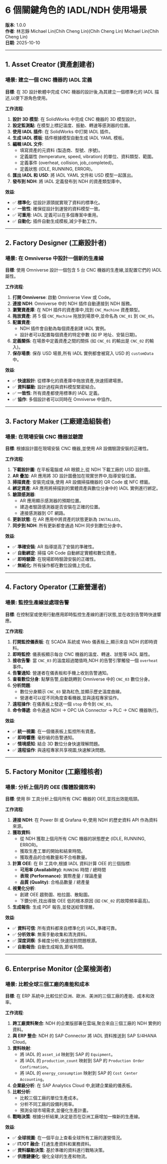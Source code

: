 # 6 個關鍵角色的 IADL/NDH 使用場景

**版本**: 1.0.0  
**作者**: 林志錚 Michael Lin(Chih Cheng Lin)(Chih Cheng Lin) Michael Lin(Chih Cheng Lin)  
**日期**: 2025-10-10

---

## 1. Asset Creator (資產創建者)

### 場景: 建立一個 CNC 機器的 IADL 定義

**目標**: 在 3D 設計軟體中完成 CNC 機器的設計後,為其建立一個標準化的 IADL 描述,以便下游角色使用。

**工作流程**:
1.  **設計 3D 模型**: 在 SolidWorks 中完成 CNC 機器的 3D 模型設計。
2.  **設定監測點**: 在模型上標記溫度、振動、轉速等感測器的位置。
3.  **使用 IADL 插件**: 在 SolidWorks 中打開 IADL 插件。
4.  **生成 IADL 模板**: 插件根據模型自動生成 IADL YAML 模板。
5.  **編輯 IADL 文件**:
    *   填寫資產的元資料 (製造商、型號、序號)。
    *   定義屬性 (temperature, speed, vibration) 的單位、資料類型、範圍。
    *   定義事件 (overheat, collision, job_completed)。
    *   定義狀態 (IDLE, RUNNING, ERROR)。
6.  **匯出 IADL 和 USD**: 將 IADL YAML 文件和 USD 模型一起匯出。
7.  **發布到 NDH**: 將 IADL 定義發布到 NDH 的資產類型庫中。

**效益**:
- ✅ **標準化**: 從設計源頭就實現了資料的標準化。
- ✅ **一致性**: 確保從設計到運營的資料模型一致。
- ✅ **可重用**: IADL 定義可以在多個專案中重用。
- ✅ **自動化**: 插件自動生成模板,減少手動工作。

---

## 2. Factory Designer (工廠設計者)

### 場景: 在 Omniverse 中設計一個新的生產線

**目標**: 使用 Omniverse 設計一個包含 5 台 CNC 機器的生產線,並配置它們的 IADL 屬性。

**工作流程**:
1.  **打開 Omniverse**: 啟動 Omniverse View 或 Code。
2.  **連接 NDH**: Omniverse 中的 NDH 插件自動連接到 NDH 服務。
3.  **瀏覽資產庫**: 在 NDH 插件的資產庫中,找到 `CNC_Machine` 資產類型。
4.  **拖放資產**: 將 5 個 `CNC_Machine` 拖放到場景中,並命名為 `CNC_01` 到 `CNC_05`。
5.  **配置資產**: 
    *   NDH 插件會自動為每個資產創建 IADL 實例。
    *   設計者可以配置每個資產的特定參數 (如 IP 地址、安裝日期)。
6.  **定義關係**: 在場景中定義資產之間的關係 (如 `CNC_01` 的輸出是 `CNC_02` 的輸入)。
7.  **保存場景**: 保存 USD 場景,所有 IADL 實例都會被寫入 USD 的 `customData` 中。

**效益**:
- ✅ **快速設計**: 從標準化的資產庫中拖放資產,快速搭建場景。
- ✅ **資料驅動**: 設計過程與資料模型緊密結合。
- ✅ **一致性**: 所有資產都使用標準的 IADL 定義。
- ✅ **協作**: 多個設計者可以同時在 Omniverse 中協作。

---

## 3. Factory Maker (工廠建造組裝者)

### 場景: 在現場安裝 CNC 機器並驗證

**目標**: 根據設計圖在現場安裝 CNC 機器,並使用 AR 設備驗證安裝的正確性。

**工作流程**:
1.  **下載設計圖**: 在平板電腦或 AR 眼鏡上,從 NDH 下載工廠的 USD 設計圖。
2.  **AR 疊加**: AR 應用將 3D 設計圖疊加在現實世界中,指導安裝位置。
3.  **掃描資產**: 安裝完成後,使用 AR 設備掃描機器的 QR Code 或 NFC 標籤。
4.  **綁定資產**: AR 應用將掃描到的實體資產與數位分身中的 IADL 實例進行綁定。
5.  **驗證感測器**: 
    *   AR 應用顯示感測器的預期位置。
    *   建造者驗證感測器是否安裝在正確的位置。
    *   連接感測器到 OT 網路。
6.  **更新狀態**: 在 AR 應用中將資產的狀態更新為 `INSTALLED`。
7.  **同步到 NDH**: 所有更新都會通過 NDH 同步到數位分身中。

**效益**:
- ✅ **準確安裝**: AR 指導提高了安裝的準確性。
- ✅ **自動綁定**: 掃描 QR Code 自動綁定實體和數位資產。
- ✅ **即時驗證**: 在現場即時驗證安裝的正確性。
- ✅ **無紙化**: 所有操作都在數位設備上完成。

---

## 4. Factory Operator (工廠營運者)

### 場景: 監控生產線並處理告警

**目標**: 在控制室或使用行動應用即時監控生產線的運行狀態,並在收到告警時快速響應。

**工作流程**:
1.  **打開監控儀表板**: 在 SCADA 系統或 Web 儀表板上,顯示來自 NDH 的即時資料。
2.  **即時監控**: 儀表板顯示每台 CNC 機器的溫度、轉速、狀態等 IADL 屬性。
3.  **接收告警**: 當 `CNC_03` 的溫度超過閾值時,NDH 的告警引擎觸發一個 `overheat` 事件。
4.  **告警通知**: 營運者在儀表板和手機上收到告警通知。
5.  **查看數位分身**: 點擊告警,自動跳轉到 Omniverse 中的 `CNC_03` 數位分身。
6.  **分析問題**: 
    *   數位分身顯示 `CNC_03` 變為紅色,並顯示歷史溫度曲線。
    *   營運者可以從不同角度查看機器,並與遠程專家協作。
7.  **遠程操作**: 在儀表板上發送一個 `stop` 命令到 `CNC_03`。
8.  **命令傳遞**: 命令通過 NDH -> OPC UA Connector -> PLC -> CNC 機器執行。

**效益**:
- ✅ **統一視圖**: 在一個儀表板上監控所有資產。
- ✅ **即時響應**: 毫秒級的告警通知。
- ✅ **情境感知**: 結合 3D 數位分身快速理解問題。
- ✅ **遠程協作**: 與遠程專家共享視圖,快速解決問題。

---

## 5. Factory Monitor (工廠稽核者)

### 場景: 分析上個月的 OEE (整體設備效率)

**目標**: 使用 BI 工具分析上個月所有 CNC 機器的 OEE,並找出效能瓶頸。

**工作流程**:
1.  **連接 NDH**: 在 Power BI 或 Grafana 中,使用 NDH 的歷史資料 API 作為資料來源。
2.  **獲取資料**: 
    *   從 NDH 獲取上個月所有 CNC 機器的狀態歷史 (IDLE, RUNNING, ERROR)。
    *   獲取生產工單的開始和結束時間。
    *   獲取產品的合格數量和不合格數量。
3.  **計算 OEE**: 在 BI 工具中,根據 IADL 資料計算 OEE 的三個指標:
    *   **可用率 (Availability)**: `RUNNING` 時間 / 總時間
    *   **表現 (Performance)**: 實際產量 / 理論產量
    *   **品質 (Quality)**: 合格品數量 / 總產量
4.  **視覺化分析**: 
    *   創建 OEE 趨勢圖、柏拉圖、散點圖。
    *   下鑽分析,找出導致 OEE 低的根本原因 (如 `CNC_02` 的故障頻率最高)。
5.  **生成報告**: 生成 PDF 報告,並發送給管理層。

**效益**:
- ✅ **資料可信**: 所有資料都來自標準化的 IADL,準確可靠。
- ✅ **分析效率**: 無需手動收集和清洗資料。
- ✅ **深度洞察**: 多維度分析,快速找到問題根源。
- ✅ **自動報告**: 自動生成報告,節省時間。

---

## 6. Enterprise Monitor (企業檢測者)

### 場景: 比較全球三個工廠的產能和成本

**目標**: 在 ERP 系統中,比較位於亞洲、歐洲、美洲的三個工廠的產能、成本和效率。

**工作流程**:
1.  **跨工廠資料聚合**: NDH 的企業版部署在雲端,聚合來自三個工廠的 NDH 實例的資料。
2.  **與 ERP 整合**: NDH 的 SAP Connector 將 IADL 資料推送到 SAP S/4HANA Cloud。
3.  **資料映射**: 
    *   將 IADL 的 `asset_id` 映射到 SAP 的 `Equipment`。
    *   將 IADL 的 `production_count` 映射到 SAP 的 `Production Order Confirmation`。
    *   將 IADL 的 `energy_consumption` 映射到 SAP 的 `Cost Center Accounting`。
4.  **企業級分析**: 在 SAP Analytics Cloud 中,創建企業級的儀表板。
5.  **比較分析**: 
    *   比較三個工廠的單位生產成本。
    *   分析不同工廠的設備利用率。
    *   預測全球市場需求,並優化生產計畫。
6.  **戰略決策**: 根據分析結果,決定是否在亞洲工廠增加一條新的生產線。

**效益**:
- ✅ **全球視圖**: 在一個平台上查看全球所有工廠的運營情況。
- ✅ **IT/OT 融合**: 打通生產資料和業務資料。
- ✅ **資料驅動決策**: 基於準確的資料進行戰略決策。
- ✅ **供應鏈優化**: 優化全球的生產和物流。

